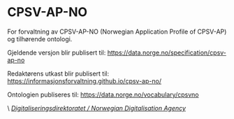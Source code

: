 # CPSV-AP-NO

For forvaltning av CPSV-AP-NO (Norwegian Application Profile of CPSV-AP) og tilhørende ontologi.

Gjeldende versjon blir publisert til: https://data.norge.no/specification/cpsv-ap-no

Redaktørens utkast blir publisert til: https://informasjonsforvaltning.github.io/cpsv-ap-no/

Ontologien publiseres til: https://data.norge.no/vocabulary/cpsvno

\ [_Digitaliseringsdirektoratet / Norwegian Digitalisation Agency_](https://digdir.no)
